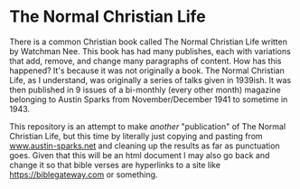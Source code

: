 # The Normal Christian Life

There is a common Christian book called The Normal Christian Life written by Watchman Nee. This book has had many publishes, each with variations that add, remove, and change many paragraphs of content. How has this happened? It's because it was not originally a book. The Normal Christian Life, as I understand, was originally a series of talks given in 1939ish. It was then published in 9 issues of a bi-monthly (every other month) magazine belonging to Austin Sparks from November/December 1941 to sometime in 1943.

This repository is an attempt to make *another* "publication" of The Normal Christian Life, but this time by literally just copying and pasting from www.austin-sparks.net and cleaning up the results as far as punctuation goes. Given that this will be an html document I may also go back and change it so that bible verses are hyperlinks to a site like https://biblegateway.com or something.